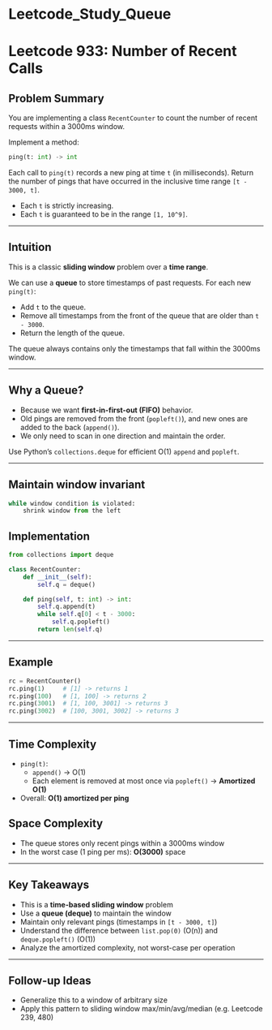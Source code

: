 # Leetcode_Study_Queue
# Leetcode 933: Number of Recent Calls

## Problem Summary

You are implementing a class `RecentCounter` to count the number of recent requests within a 3000ms window.

Implement a method:

```python
ping(t: int) -> int
```

Each call to `ping(t)` records a new ping at time `t` (in milliseconds). Return the number of pings that have occurred in the inclusive time range `[t - 3000, t]`.

- Each `t` is strictly increasing.
- Each `t` is guaranteed to be in the range `[1, 10^9]`.

---

## Intuition

This is a classic **sliding window** problem over a **time range**.

We can use a **queue** to store timestamps of past requests. For each new `ping(t)`:

- Add `t` to the queue.
- Remove all timestamps from the front of the queue that are older than `t - 3000`.
- Return the length of the queue.

The queue always contains only the timestamps that fall within the 3000ms window.

---

## Why a Queue?

- Because we want **first-in-first-out (FIFO)** behavior.
- Old pings are removed from the front (`popleft()`), and new ones are added to the back (`append()`).
- We only need to scan in one direction and maintain the order.

Use Python’s `collections.deque` for efficient O(1) `append` and `popleft`.

---
## Maintain window invariant
```python
while window condition is violated:
    shrink window from the left
```
## Implementation

```python
from collections import deque

class RecentCounter:
    def __init__(self):
        self.q = deque()

    def ping(self, t: int) -> int:
        self.q.append(t)
        while self.q[0] < t - 3000:
            self.q.popleft()
        return len(self.q)
```

---

## Example

```python
rc = RecentCounter()
rc.ping(1)     # [1] -> returns 1
rc.ping(100)   # [1, 100] -> returns 2
rc.ping(3001)  # [1, 100, 3001] -> returns 3
rc.ping(3002)  # [100, 3001, 3002] -> returns 3
```

---

## Time Complexity

- `ping(t)`:
  - `append()` → O(1)
  - Each element is removed at most once via `popleft()` → **Amortized O(1)**
- Overall: **O(1) amortized per ping**

## Space Complexity

- The queue stores only recent pings within a 3000ms window
- In the worst case (1 ping per ms): **O(3000)** space

---

## Key Takeaways

- This is a **time-based sliding window** problem
- Use a **queue (deque)** to maintain the window
- Maintain only relevant pings (timestamps in `[t - 3000, t]`)
- Understand the difference between `list.pop(0)` (O(n)) and `deque.popleft()` (O(1))
- Analyze the amortized complexity, not worst-case per operation

---

## Follow-up Ideas

- Generalize this to a window of arbitrary size
- Apply this pattern to sliding window max/min/avg/median (e.g. Leetcode 239, 480)
